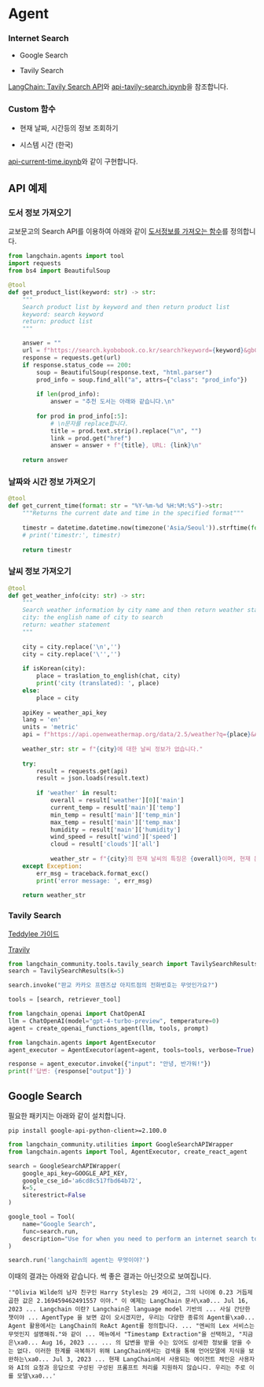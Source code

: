 # Agent

### Internet Search

- Google Search

- Tavily Search

[LangChain: Tavily Search API](https://python.langchain.com/v0.1/docs/integrations/retrievers/tavily/)와 [api-tavily-search.ipynb](./api/api-tavily-search.ipynb)을 참조합니다.

  

### Custom 함수

- 현재 날짜, 시간등의 정보 조회하기

- 시스템 시간 (한국)

[api-current-time.ipynb](./api/api-current-time.ipynb)와 같이 구현합니다.

  
## API 예제

### 도서 정보 가져오기

교보문고의 Search API를 이용하여 아래와 같이 [도서정보를 가져오는 함수](https://colab.research.google.com/drive/1juAwGGOEiz7h3XPtCFeRyfDB9hspQdHc?usp=sharing)를 정의합니다.

```python
from langchain.agents import tool
import requests
from bs4 import BeautifulSoup

@tool 
def get_product_list(keyword: str) -> str:
    """
    Search product list by keyword and then return product list
    keyword: search keyword
    return: product list
    """

    answer = ""
    url = f"https://search.kyobobook.co.kr/search?keyword={keyword}&gbCode=TOT&target=total"
    response = requests.get(url)
    if response.status_code == 200:
        soup = BeautifulSoup(response.text, "html.parser")
        prod_info = soup.find_all("a", attrs={"class": "prod_info"})
        
        if len(prod_info):
            answer = "추천 도서는 아래와 같습니다.\n"
            
        for prod in prod_info[:5]:
            # \n문자를 replace합니다.
            title = prod.text.strip().replace("\n", "")       
            link = prod.get("href")
            answer = answer + f"{title}, URL: {link}\n"
    
    return answer
```

### 날짜와 시간 정보 가져오기

```python
@tool
def get_current_time(format: str = "%Y-%m-%d %H:%M:%S")->str:
    """Returns the current date and time in the specified format"""
    
    timestr = datetime.datetime.now(timezone('Asia/Seoul')).strftime(format)
    # print('timestr:', timestr)
    
    return timestr
```

### 날씨 정보 가져오기

```python
@tool
def get_weather_info(city: str) -> str:
    """
    Search weather information by city name and then return weather statement.
    city: the english name of city to search
    return: weather statement
    """    
    
    city = city.replace('\n','')
    city = city.replace('\'','')
                
    if isKorean(city):
        place = traslation_to_english(chat, city)
        print('city (translated): ', place)
    else:
        place = city
    
    apiKey = weather_api_key
    lang = 'en' 
    units = 'metric' 
    api = f"https://api.openweathermap.org/data/2.5/weather?q={place}&APPID={apiKey}&lang={lang}&units={units}"
    
    weather_str: str = f"{city}에 대한 날씨 정보가 없습니다."
            
    try:
        result = requests.get(api)
        result = json.loads(result.text)
    
        if 'weather' in result:
            overall = result['weather'][0]['main']
            current_temp = result['main']['temp']
            min_temp = result['main']['temp_min']
            max_temp = result['main']['temp_max']
            humidity = result['main']['humidity']
            wind_speed = result['wind']['speed']
            cloud = result['clouds']['all']
            
            weather_str = f"{city}의 현재 날씨의 특징은 {overall}이며, 현재 온도는 {current_temp}도 이고, 최저온도는 {min_temp}도, 최고 온도는 {max_temp}도 입니다. 현재 습도는 {humidity}% 이고, 바람은 초당 {wind_speed} 미터 입니다. 구름은 {cloud}% 입니다."
    except Exception:
        err_msg = traceback.format_exc()
        print('error message: ', err_msg)                    
    
    return weather_str
```

### Tavily Search 

[Teddylee 가이드](https://teddylee777.github.io/langchain/langchain-agent/)

[Travily](https://wikidocs.net/234282)

```python
from langchain_community.tools.tavily_search import TavilySearchResults
search = TavilySearchResults(k=5)

search.invoke("판교 카카오 프렌즈샵 아지트점의 전화번호는 무엇인가요?")

tools = [search, retriever_tool]

from langchain_openai import ChatOpenAI
llm = ChatOpenAI(model="gpt-4-turbo-preview", temperature=0)
agent = create_openai_functions_agent(llm, tools, prompt)

from langchain.agents import AgentExecutor
agent_executor = AgentExecutor(agent=agent, tools=tools, verbose=True)

response = agent_executor.invoke({"input": "안녕, 반가워!"})
print(f'답변: {response["output"]}')
```

## Google Search

필요한 패키지는 아래와 같이 설치합니다.

```text
pip install google-api-python-client>=2.100.0
```

```python
from langchain_community.utilities import GoogleSearchAPIWrapper
from langchain.agents import Tool, AgentExecutor, create_react_agent

search = GoogleSearchAPIWrapper(
    google_api_key=GOOGLE_API_KEY,
    google_cse_id='a6cd8c517fbd64b72',
    k=5,
    siterestrict=False
)

google_tool = Tool(
    name="Google Search",
    func=search.run,
    description="Use for when you need to perform an internet search to find information that another tool can not provide.",
)

search.run('langchain의 agent는 무엇이야?')
```

이때의 결과는 아래와 같습니다. 썩 좋은 결과는 아닌것으로 보여집니다.

```text
'"Olivia Wilde의 남자 친구인 Harry Styles는 29 세이고, 그의 나이에 0.23 거듭제곱한 값은 2.169459462491557 이야." 이 예제는 LangChain 문서\xa0... Jul 16, 2023 ... Langchain 이란? Langchain은 language model 기반의 ... 사실 간단한 챗이야 ... AgentType 을 보면 감이 오시겠지만, 우리는 다양한 종류의 Agent를\xa0... Agent 활용에서는 LangChain의 ReAct Agent를 정의합니다. ... "엔씨의 Lex 서비스는 무엇인지 설명해줘."와 같이 ... 메뉴에서 "Timestamp Extraction"을 선택하고, "지금은\xa0... Aug 16, 2023 ... ... 의 답변을 받을 수는 있어도 상세한 정보를 얻을 수는 없다. 이러한 한계를 극복하기 위해 LangChain에서는 검색을 통해 언어모델에 지식을 보완하는\xa0... Jul 3, 2023 ... 현재 LangChain에서 사용되는 에이전트 체인은 사용자와 AI의 요청과 응답으로 구성된 구성된 프롬프트 처리를 지원하지 않습니다. 우리는 주로 이를 모델\xa0...'
```
